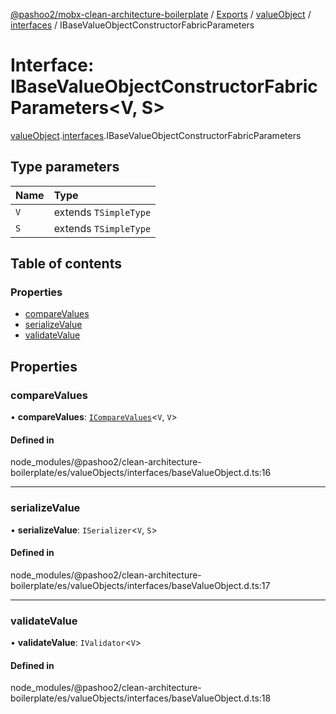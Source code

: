 [@pashoo2/mobx-clean-architecture-boilerplate](../README.md) / [Exports](../modules.md) / [valueObject](../modules/valueobject.md) / [interfaces](../modules/valueobject.interfaces.md) / IBaseValueObjectConstructorFabricParameters

# Interface: IBaseValueObjectConstructorFabricParameters<V, S\>

[valueObject](../modules/valueobject.md).[interfaces](../modules/valueobject.interfaces.md).IBaseValueObjectConstructorFabricParameters

## Type parameters

| Name | Type |
| :------ | :------ |
| `V` | extends `TSimpleType` |
| `S` | extends `TSimpleType` |

## Table of contents

### Properties

- [compareValues](valueobject.interfaces.ibasevalueobjectconstructorfabricparameters.md#comparevalues)
- [serializeValue](valueobject.interfaces.ibasevalueobjectconstructorfabricparameters.md#serializevalue)
- [validateValue](valueobject.interfaces.ibasevalueobjectconstructorfabricparameters.md#validatevalue)

## Properties

### compareValues

• **compareValues**: [`ICompareValues`](utilities.interfaces.icomparevalues.md)<`V`, `V`\>

#### Defined in

node_modules/@pashoo2/clean-architecture-boilerplate/es/valueObjects/interfaces/baseValueObject.d.ts:16

___

### serializeValue

• **serializeValue**: `ISerializer`<`V`, `S`\>

#### Defined in

node_modules/@pashoo2/clean-architecture-boilerplate/es/valueObjects/interfaces/baseValueObject.d.ts:17

___

### validateValue

• **validateValue**: `IValidator`<`V`\>

#### Defined in

node_modules/@pashoo2/clean-architecture-boilerplate/es/valueObjects/interfaces/baseValueObject.d.ts:18
